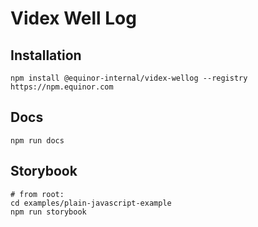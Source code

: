 # Videx Well Log

## Installation
`
npm install @equinor-internal/videx-wellog --registry https://npm.equinor.com
`

## Docs
`
npm run docs
`

## Storybook

```
# from root:
cd examples/plain-javascript-example
npm run storybook
```
